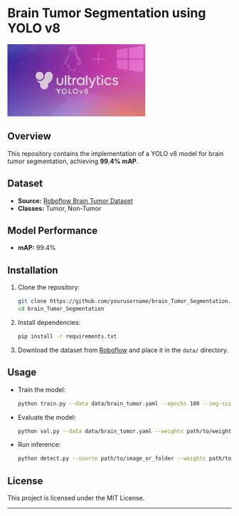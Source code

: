 
# Brain Tumor Segmentation using YOLO v8
![](ultralytics.jpeg)

## Overview

This repository contains the implementation of a YOLO v8 model for brain tumor segmentation, achieving **99.4% mAP**.

## Dataset

- **Source:** [Roboflow Brain Tumor Dataset](https://app.roboflow.com/data-science-tnitc/brain-tumor-40crk-zgelw-baoel/visualize/1)
- **Classes:** Tumor, Non-Tumor

## Model Performance

- **mAP:** 99.4%

## Installation

1. Clone the repository:
   ```bash
   git clone https://github.com/yourusername/brain_Tumor_Segmentation.git
   cd brain_Tumor_Segmentation
   ```

2. Install dependencies:
   ```bash
   pip install -r requirements.txt
   ```

3. Download the dataset from [Roboflow](https://app.roboflow.com/data-science-tnitc/brain-tumor-40crk-zgelw-baoel/visualize/1) and place it in the `data/` directory.

## Usage

- Train the model:
  ```bash
  python train.py --data data/brain_tumor.yaml --epochs 100 --img-size 640
  ```

- Evaluate the model:
  ```bash
  python val.py --data data/brain_tumor.yaml --weights path/to/weights.pt
  ```

- Run inference:
  ```bash
  python detect.py --source path/to/image_or_folder --weights path/to/weights.pt --img-size 640
  ```

## License

This project is licensed under the MIT License.

---
